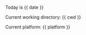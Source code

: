 <Context>

Today is {{ date }}

Current working directory: {{ cwd }}

Current platform: {{ platform }}

</Context>
